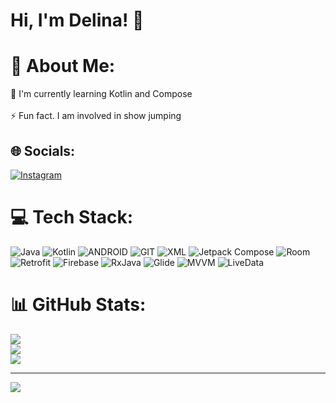 
# Hi, I'm Delina! 👋


# 💫 About Me:
🧠 I'm currently learning Kotlin and Compose<br><br>⚡️ Fun fact. I am involved in show jumping<br>


## 🌐 Socials:
[![Instagram](https://img.shields.io/badge/Instagram-%23E4405F.svg?logo=Instagram&logoColor=white)](https://instagram.com/delina.code) 

# 💻 Tech Stack:
![Java](https://img.shields.io/badge/java-5a0d78.svg?style=for-the-badge&logo=java&logoColor=white) ![Kotlin](https://img.shields.io/badge/kotlin-1c0f91.svg?style=for-the-badge&logo=kotlin&logoColor=white) ![ANDROID](https://img.shields.io/badge/android-%2320232a.svg?style=for-the-badge&logo=android&logoColor=%a4c639) ![GIT](https://img.shields.io/badge/Git-5a0d78?style=for-the-badge&logo=git&logoColor=white) ![XML](https://img.shields.io/badge/XML-1c0f91?style=for-the-badge&logoColor=FABD14) ![Jetpack Compose](https://img.shields.io/badge/Jetpack_Compose-21232a?style=for-the-badge&logo=JetpackCompose&logoColor=4285F4) ![Room](https://img.shields.io/badge/Room-1c0f91?style=for-the-badge) ![Retrofit](https://img.shields.io/badge/Retrofit-5a0d78?style=for-the-badge) ![Firebase](https://img.shields.io/badge/Firebase-1c0f91?style=for-the-badge&logo=Firebase&logoColor=#FFCA28) ![RxJava](https://img.shields.io/badge/RxJava-21232a?style=for-the-badge) ![Glide](https://img.shields.io/badge/Glide-5a0d78?style=for-the-badge) ![MVVM](https://img.shields.io/badge/MVVM-1c0f91?style=for-the-badge) ![LiveData](https://img.shields.io/badge/LiveData-%2320232a?style=for-the-badge)
# 📊 GitHub Stats:
![](https://github-readme-stats.vercel.app/api?username=androidDelina&theme=dark&hide_border=false&include_all_commits=false&count_private=false)<br/>
![](https://github-readme-streak-stats.herokuapp.com/?user=androidDelina&theme=dark&hide_border=false)<br/>
![](https://github-readme-stats.vercel.app/api/top-langs/?username=androidDelina&theme=dark&hide_border=false&include_all_commits=false&count_private=false&layout=compact)

---
[![](https://visitcount.itsvg.in/api?id=androidDelina&icon=0&color=0)](https://visitcount.itsvg.in)




